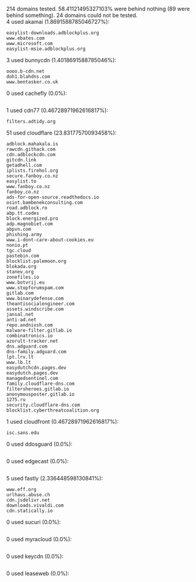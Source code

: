 214 domains tested. 58.41121495327103% were behind nothing (89 were behind something). 24 domains could not be tested.<br>
4 used akamai (1.8691588785046727%):
```
easylist-downloads.adblockplus.org
www.ebates.com
www.microsoft.com
easylist-msie.adblockplus.org
```

3 used bunnycdn (1.4018691588785046%):
```
oooo.b-cdn.net
doh1.blahdns.com
www.bentasker.co.uk
```

0 used cachefly (0.0%):
```

```

1 used cdn77 (0.46728971962616817%):
```
filters.adtidy.org
```

51 used cloudflare (23.83177570093458%):
```
adblock.mahakala.is
rawcdn.githack.com
cdn.adblockcdn.com
gitcdn.link
getadhell.com
iplists.firehol.org
secure.fanboy.co.nz
easylist.to
www.fanboy.co.nz
fanboy.co.nz
ads-for-open-source.readthedocs.io
osint.bambenekconsulting.com
road.adblock.ro
abp.tt.codes
block.energized.pro
adp.magnobiet.com
abpvn.com
phishing.army
www.i-dont-care-about-cookies.eu
nonio.pt
tgc.cloud
pastebin.com
blocklist.palemoon.org
blokada.org
stanev.org
zonefiles.io
www.botvrij.eu
www.stopforumspam.com
gitlab.com
www.binarydefense.com
theantisocialengineer.com
assets.windscribe.com
jansal.net
anti-ad.net
repo.andnixsh.com
malware-filter.gitlab.io
combinatronics.io
azorult-tracker.net
dns.adguard.com
dns-family.adguard.com
lpt.lrv.lt
www.lb.lt
easydutchcdn.pages.dev
easydutch.pages.dev
managedsentinel.com
family.cloudflare-dns.com
filtersheroes.gitlab.io
anonymousposter.gitlab.io
1275.ru
security.cloudflare-dns.com
blocklist.cyberthreatcoalition.org
```

1 used cloudfront (0.46728971962616817%):
```
isc.sans.edu
```

0 used ddosguard (0.0%):
```

```

0 used edgecast (0.0%):
```

```

5 used fastly (2.336448598130841%):
```
www.eff.org
urlhaus.abuse.ch
cdn.jsdelivr.net
downloads.vivaldi.com
cdn.statically.io
```

0 used sucuri (0.0%):
```

```

0 used myracloud (0.0%):
```

```

0 used keycdn (0.0%):
```

```

0 used leaseweb (0.0%):
```

```
